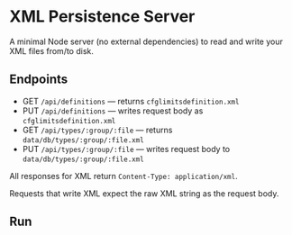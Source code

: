 # XML Persistence Server

A minimal Node server (no external dependencies) to read and write your XML files from/to disk.

## Endpoints

- GET  `/api/definitions` — returns `cfglimitsdefinition.xml`
- PUT  `/api/definitions` — writes request body as `cfglimitsdefinition.xml`
- GET  `/api/types/:group/:file` — returns `data/db/types/:group/:file.xml`
- PUT  `/api/types/:group/:file` — writes request body to `data/db/types/:group/:file.xml`

All responses for XML return `Content-Type: application/xml`.

Requests that write XML expect the raw XML string as the request body.

## Run
